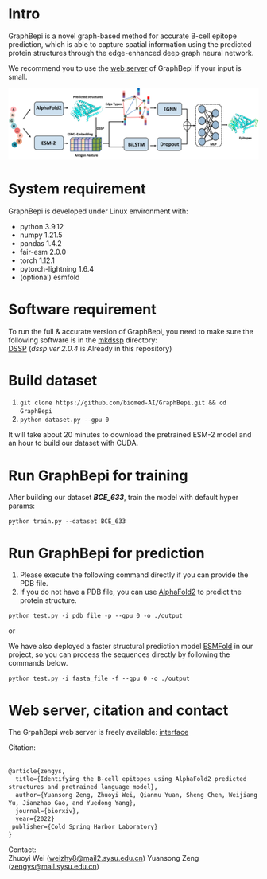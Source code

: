 # Intro  
GraphBepi is a novel graph-based method for accurate B-cell epitope prediction, which is able to capture
spatial information using the predicted protein structures through the edge-enhanced deep graph neural network.

We recommend you to use the [web server](http://bio-web1.nscc-gz.cn/app/graphbepi) of GraphBepi
if your input is small.  


![(Variational) gcn](Framework.png)


# System requirement  
GraphBepi is developed under Linux environment with:  
- python  3.9.12  
- numpy  1.21.5
- pandas  1.4.2
- fair-esm  2.0.0
- torch  1.12.1
- pytorch-lightning  1.6.4
- (optional) esmfold
# Software requirement  
To run the full & accurate version of GraphBepi, you need to make sure the following software is in the [mkdssp](./mkdssp) directory:  
[DSSP](https://github.com/cmbi/dssp) (*dssp ver 2.0.4* is Already in this repository) 

# Build dataset  
1. `git clone https://github.com/biomed-AI/GraphBepi.git && cd GraphBepi`
2. `python dataset.py --gpu 0`

It will take about 20 minutes to download the pretrained ESM-2 model and an hour to build our dataset with CUDA.
# Run GraphBepi for training
After building our dataset ***BCE_633***, train the model with default hyper params:
```
python train.py --dataset BCE_633
```
# Run GraphBepi for prediction  

1) Please execute the following command directly if you can provide the PDB file.
2) If you do not have a PDB file, you can use [AlphaFold2](http://bio-web1.nscc-gz.cn/app/alphaFold2_bio) to predict the protein structure. 

```
python test.py -i pdb_file -p --gpu 0 -o ./output
```

or

We have also deployed a faster structural prediction model [ESMFold](https://github.com/facebookresearch/esm) in our project, so you can process the sequences directly by following the commands below.

```
python test.py -i fasta_file -f --gpu 0 -o ./output
```


# Web server, citation and contact  
The GrpahBepi web server is freely available:  [interface](http://bio-web1.nscc-gz.cn/app/graphbepi)  

Citation:  
```

@article{zengys,
  title={Identifying the B-cell epitopes using AlphaFold2 predicted structures and pretrained language model},
  author={Yuansong Zeng, Zhuoyi Wei, Qianmu Yuan, Sheng Chen, Weijiang Yu, Jianzhao Gao, and Yuedong Yang},
  journal={biorxiv},
  year={2022}
 publisher={Cold Spring Harbor Laboratory}
}

```

Contact:  
Zhuoyi Wei (weizhy8@mail2.sysu.edu.cn)
Yuansong Zeng (zengys@mail.sysu.edu.cn)    


